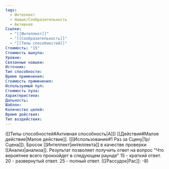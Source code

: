 ```yaml
---
tags:
  - Интеллект
  - Навык/Сообразительность
  - Активная
Ссылки:
  - "[[Интеллект]]"
  - "[[Сообразительность]]"
  - "[[Типы способностей]]"
Стоимость: "15"
Стоимость выкупа:
Уровни:
Связанные навыки:
Источник:
Тип способности:
Время применения:
Стоимость применения:
Используемый пул:
Стоимость пула:
Характеристики:
Дальность:
Шаблон:
Количество целей:
Время действия:
Тип воздействия:
---
```

([[Типы способностей#Активная способность|А]]) [[Действия#Малое действие|Малое действие]]. ([[Использование#1 Раз за Сцену|1р/Сцена]]). Бросок [[Интеллект|интеллекта]] в качестве проверки [[Анализ|анализа]]. Результат позволяет получить ответ на вопрос "Что вероятнее всего произойдет в следующем раунде"
15 - краткий ответ. 20 - развернутый ответ. 25 - полный ответ. ([[Рассудок|Рас]]: -8)